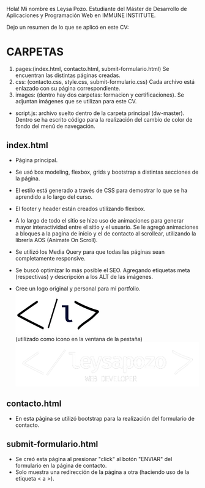 Hola! Mi nombre es Leysa Pozo. Estudiante del Máster de Desarrollo de Aplicaciones y Programación Web en IMMUNE INSTITUTE.

Dejo un resumen de lo que se aplicó en este CV:

# CARPETAS
1. pages:(index.html, contacto.html, submit-formulario.html) Se encuentran las distintas páginas creadas. 
2. css: (contacto.css, style.css, submit-formulario.css) Cada archivo está enlazado con su página correspondiente.
3. images: (dentro hay dos carpetas: formacion y certificaciones). Se adjuntan imágenes que se utilizan para este CV.

- script.js: archivo suelto dentro de la carpeta principal (dw-master). Dentro se ha escrito código para la realización del cambio de color de fondo del menú de navegación.

## index.html
- Página principal.

- Se usó box modeling, flexbox, grids y bootstrap a distintas secciones de la página.

- El estilo está generado a través de CSS para demostrar lo que se ha aprendido a lo largo del curso.

- El footer y header están creados utilizando flexbox.

- A lo largo de todo el sitio se hizo uso de animaciones para generar mayor interactividad entre el sitio y el usuario. Se le agregó animaciones a bloques a la pagina de inicio y el de contacto al scrollear, utilizando la librería AOS (Animate On Scroll).

- Se utilizó los Media Query para que todas las páginas sean completamente responsive.

- Se buscó optimizar lo más posible el SEO. Agregando etiquetas meta (respectivas) y descripción a los ALT de las imágenes.

- Cree un logo original y personal para mi portfolio. <br>
![icono-logo](./images/ley-p.png) <br> (utilizado como icono en la ventana de la pestaña)<br>
![logo](./images/leysapozo_white-sin-fondo.png)

## contacto.html

- En esta página se utilizó bootstrap para la realización del formulario de contacto.

## submit-formulario.html

- Se creó esta página al presionar "click" al botón "ENVIAR" del formulario en la página de contacto.
- Solo muestra una redirección de la página a otra (haciendo uso de la etiqueta < a >).